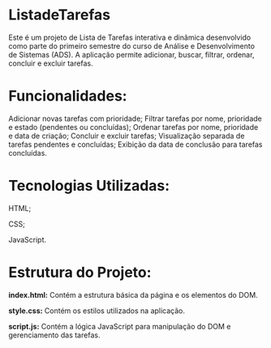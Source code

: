 # ListadeTarefas

Este é um projeto de Lista de Tarefas interativa e dinâmica desenvolvido como parte do primeiro semestre do curso de Análise e Desenvolvimento de Sistemas (ADS). A aplicação permite adicionar, buscar, filtrar, ordenar, concluir e excluir tarefas.

# **Funcionalidades:**

Adicionar novas tarefas com prioridade;
Filtrar tarefas por nome, prioridade e estado (pendentes ou concluídas);
Ordenar tarefas por nome, prioridade e data de criação;
Concluir e excluir tarefas;
Visualização separada de tarefas pendentes e concluídas;
Exibição da data de conclusão para tarefas concluídas.

# **Tecnologias Utilizadas:**

HTML;

CSS;

JavaScript.

# **Estrutura do Projeto:**

**index.html:** 
Contém a estrutura básica da página e os elementos do DOM.

**style.css:** 
Contém os estilos utilizados na aplicação.

**script.js:** 
Contém a lógica JavaScript para manipulação do DOM e gerenciamento das tarefas.
